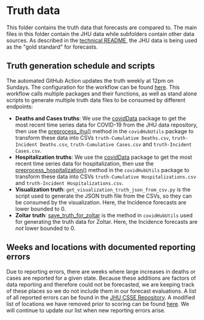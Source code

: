 # Truth data

This folder contains the truth data that forecasts are compared to. 
The main files in this folder contain the JHU data while subfolders
contain other data sources.
As described in the 
[technical README](../data-processed/README.md),
the JHU data is being used as the "gold standard" for forecasts. 

## Truth generation schedule and scripts
The automated GitHub Action updates the truth weekly at 12pm on Sundays. The configuration for the workflow can be found [here](https://github.com/reichlab/covid19-forecast-hub/blob/master/.github/workflows/active_update_truth_weekly.yml). This workflow calls multiple packages and their functions, as well as stand alone scripts to generate multiple truth data files to be consumed by different endpoints:
- **Deaths and Cases truths**: We use the [covidData](https://github.com/reichlab/covidData) package to get the most recent time series data for COVID-19 from the JHU data repository, then use the [preprocess_jhu()](https://github.com/reichlab/covidHubUtils/blob/master/R/get_truth.R#L232) method in the `covidHubUtils` package to transform these data into CSVs `truth-Cumulative Deaths.csv`, `truth-Incident Deaths.csv`, `truth-Cumulative Cases.csv` and `truth-Incident Cases.csv`.
- **Hospitalization truths**: We use the [covidData](https://github.com/reichlab/covidData) package to get the most recent time series data for hospitalization, then use the [preprocess_hospitalization()](https://github.com/reichlab/covidHubUtils/blob/master/R/get_truth.R#L291) method in the `covidHubUtils` package to transform these data into CSVs `truth-Cumulative Hospitalizations.csv` and `truth-Incident Hospitalizations.csv`.
- **Visualization truth**: `get_visualization_truth_json_from_csv.py` is the script used to generate the JSON truth file from the CSVs, so they can be consumed by the visualization. Here, the Incidence forecasts are lower bounded to 0. 
- **Zoltar truth**: [save_truth_for_zoltar](https://github.com/reichlab/covidHubUtils/blob/master/R/get_truth.R#L417) is the method in `covidHubUtils` used for generating the truth data for Zoltar. Here, the Incidence forecasts are *not* lower bounded to 0. 

## Weeks and locations with documented reporting errors
Due to reporting errors, there are weeks where large increases in deaths or cases are reported for a given state. Because these additions are factors of data reporting and therefore could not be forecasted, we are keeping track of these places so we do not include them in our forecast evaluations. A list of all reported errors can be found in the [JHU CSSE Repository](https://github.com/CSSEGISandData/COVID-19/tree/master/csse_covid_19_data). A modified list of locations we have removed prior to scoring can be found [here](https://github.com/reichlab/covid19-forecast-hub/blob/master/data-truth/Dates_edit_evaluation.csv). We will continue to update our list when new reporting errors arise.
